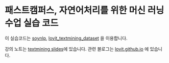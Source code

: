 # 패스트캠퍼스, 자연어처리를 위한 머신 러닝 수업 실습 코드

이 실습코드는 [soynlp][soynlp], [lovit_textmining_dataset][textmining_dataset] 을 이용합니다. 

강의 노트는 [textmining slides][textmining-tutorial]에 있습니다. 관련 블로그는 [lovit.github.io](https://lovit.github.io) 에 있습니다.


[soynlp]: https://github.com/lovit/soynlp/
[textmining_dataset]: https://github.com/lovit/textmining-dataset
[textmining-tutorial]: https://github.com/lovit/textmining-tutorial